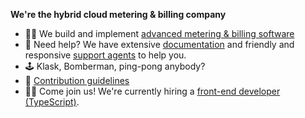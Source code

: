 **We're the hybrid cloud metering & billing company**

- 🙋‍♀️ We build and implement [advanced metering & billing software](https://exivity.com/product/)
- 🤔 Need help? We have extensive [documentation](https://docs.exivity.com/) and friendly and responsive [support agents](https://exivity.atlassian.net/servicedesk/customer/portal/2) to help you.
- 🕹️ Klask, Bomberman, ping-pong anybody?
- 🌈 [Contribution guidelines](https://github.com/exivity/.github/blob/main/CONTRIBUTING.md)
- 🧑‍💻 Come join us! We're currently hiring a [front-end developer (TypeScript)](https://exivity.com/careers/front-end-developer-ts).

